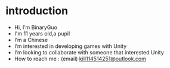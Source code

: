 # introduction
- Hi, I’m BinaryGuo
- I'm 11 years old,a pupil
- I’m a Chinese
- I’m interested in developing games with Unity
- I’m looking to collaborate with someone that interested Unity
- How to reach me : (email) kill114514251@outlook.com
